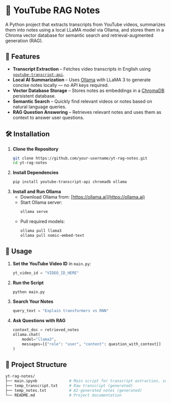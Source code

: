 # 🎥 YouTube RAG Notes

A Python project that extracts transcripts from YouTube videos, summarizes them into notes using a local LLaMA model via Ollama, and stores them in a Chroma vector database for semantic search and retrieval-augmented generation (RAG).

## 🚀 Features
- **Transcript Extraction** – Fetches video transcripts in English using [`youtube-transcript-api`](https://github.com/jdepoix/youtube-transcript-api).  
- **Local AI Summarization** – Uses [Ollama](https://ollama.ai) with LLaMA 3 to generate concise notes locally — no API keys required.  
- **Vector Database Storage** – Stores notes as embeddings in a [ChromaDB](https://www.trychroma.com/) persistent database.  
- **Semantic Search** – Quickly find relevant videos or notes based on natural language queries.  
- **RAG Question Answering** – Retrieves relevant notes and uses them as context to answer user questions.

## 🛠️ Installation
1. **Clone the Repository**
    ```bash
    git clone https://github.com/your-username/yt-rag-notes.git
    cd yt-rag-notes
    ```
2. **Install Dependencies**
    ```bash
    pip install youtube-transcript-api chromadb ollama
    ```
3. **Install and Run Ollama**
    - Download Ollama from: [https://ollama.ai](https://ollama.ai)  
    - Start Ollama server:
      ```bash
      ollama serve
      ```
    - Pull required models:
      ```bash
      ollama pull llama3
      ollama pull nomic-embed-text
      ```

## 📄 Usage
1. **Set the YouTube Video ID** in `main.py`:
    ```python
    yt_video_id = "VIDEO_ID_HERE"
    ```
2. **Run the Script**
    ```bash
    python main.py
    ```
3. **Search Your Notes**
    ```python
    query_text = "Explain transformers vs RNN"
    ```
4. **Ask Questions with RAG**
    ```python
    context_doc = retrieved_notes
    ollama.chat(
        model="llama3",
        messages=[{"role": "user", "content": question_with_context}]
    )
    ```

## 📂 Project Structure
```bash
yt-rag-notes/
├── main.ipynb              # Main script for transcript extraction, summarization, and storage
├── temp_transcript.txt     # Raw transcript (generated)
├── temp_notes.txt          # AI-generated notes (generated)
└── README.md               # Project documentation
